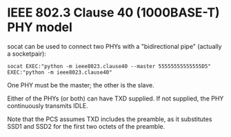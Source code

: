 # IEEE 802.3 Clause 40 (1000BASE-T) PHY model

socat can be used to connect two PHYs with a "bidirectional pipe" (actually
a socketpair):

```
socat EXEC:"python -m ieee8023.clause40 --master 55555555555555D5" EXEC:"python -m ieee8023.clause40"
```

One PHY must be the master; the other is the slave.

Either of the PHYs (or both) can have TXD supplied. If not supplied, the
PHY continuously transmits IDLE.

Note that the PCS assumes TXD includes the preamble, as it substitutes SSD1 and
SSD2 for the first two octets of the preamble.
